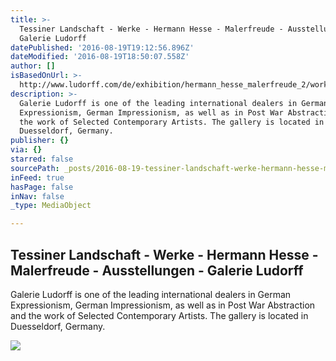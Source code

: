 ```yaml
---
title: >-
  Tessiner Landschaft - Werke - Hermann Hesse - Malerfreude - Ausstellungen -
  Galerie Ludorff
datePublished: '2016-08-19T19:12:56.896Z'
dateModified: '2016-08-19T18:50:07.558Z'
author: []
isBasedOnUrl: >-
  http://www.ludorff.com/de/exhibition/hermann_hesse_malerfreude_2/work/tessiner_landschaft_4
description: >-
  Galerie Ludorff is one of the leading international dealers in German
  Expressionism, German Impressionism, as well as in Post War Abstraction and
  the work of Selected Contemporary Artists. The gallery is located in
  Duesseldorf, Germany.
publisher: {}
via: {}
starred: false
sourcePath: _posts/2016-08-19-tessiner-landschaft-werke-hermann-hesse-malerfreude-.md
inFeed: true
hasPage: false
inNav: false
_type: MediaObject

---
```

<article style=""><h1>Tessiner Landschaft - Werke - Hermann Hesse - Malerfreude - Ausstellungen - Galerie Ludorff</h1><p>Galerie Ludorff is one of the leading international dealers in German Expressionism, German Impressionism, as well as in Post War Abstraction and the work of Selected Contemporary Artists. The gallery is located in Duesseldorf, Germany.</p><img src="http://www.ludorff.com/imagecache/2f/0f/hermann_hesse_tessiner_landschaft_1922_hhp_102_540x315_q80.jpg" /></article>